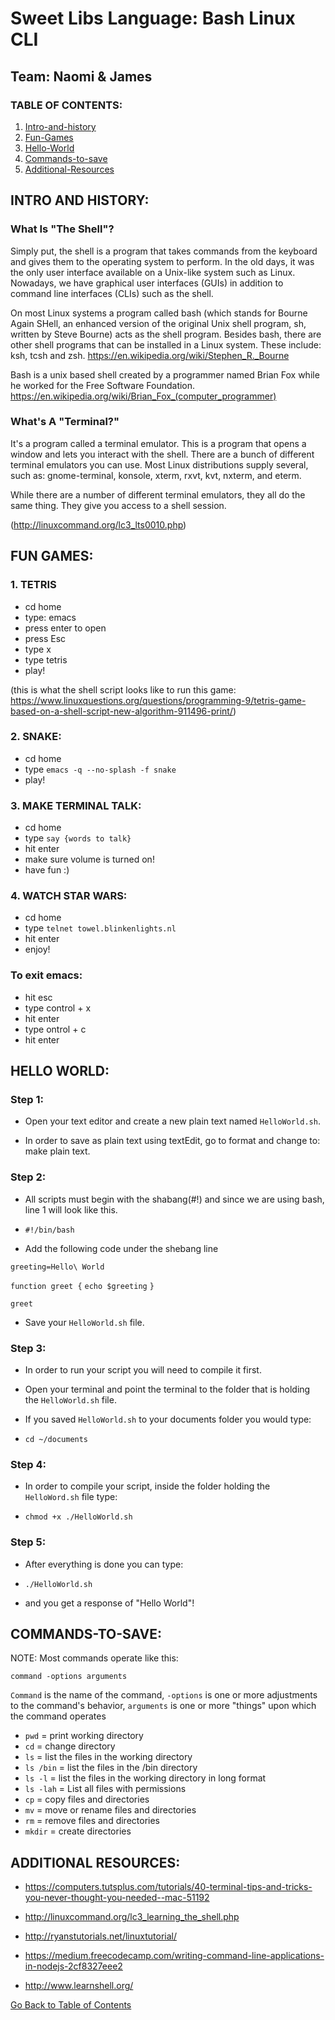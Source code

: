<a name="goback">

# Sweet Libs Language: Bash Linux CLI
## Team: Naomi & James

</a>

### TABLE OF CONTENTS:

1. [Intro-and-history](#intro-and-history)
2. [Fun-Games](#fun-games)
3. [Hello-World](#hello-world)
4. [Commands-to-save](#commands-to-save)
5. [Additional-Resources](#additional-resources)

<a name="intro-and-history">

## INTRO AND HISTORY:

### What Is "The Shell"?

Simply put, the shell is a program that takes commands from the keyboard and gives them to the operating system to perform. In the old days, it was the only user interface available on a Unix-like system such as Linux. Nowadays, we have graphical user interfaces (GUIs) in addition to command line interfaces (CLIs) such as the shell.

On most Linux systems a program called bash (which stands for Bourne Again SHell, an enhanced version of the original Unix shell program, sh, written by Steve Bourne) acts as the shell program. Besides bash, there are other shell programs that can be installed in a Linux system. These include: ksh, tcsh and zsh. https://en.wikipedia.org/wiki/Stephen_R._Bourne
 
Bash is a unix based shell created by a programmer named Brian Fox while he worked for the Free Software Foundation. https://en.wikipedia.org/wiki/Brian_Fox_(computer_programmer)

### What's A "Terminal?"

It's a program called a terminal emulator. This is a program that opens a window and lets you interact with the shell. There are a bunch of different terminal emulators you can use. Most Linux distributions supply several, such as: gnome-terminal, konsole, xterm, rxvt, kvt, nxterm, and eterm.
 
While there are a number of different terminal emulators, they all do the same thing. They give you access to a shell session.

(http://linuxcommand.org/lc3_lts0010.php) 


</a>
<a name="fun-games">

## FUN GAMES:

### 1. TETRIS
- cd home
- type: emacs
- press enter to open
- press Esc
- type x
- type tetris
- play!

(this is what the shell script looks like to run this game: https://www.linuxquestions.org/questions/programming-9/tetris-game-based-on-a-shell-script-new-algorithm-911496-print/)


### 2. SNAKE:
- cd home
- type `emacs -q --no-splash -f snake`
 - play!
 
### 3. MAKE TERMINAL TALK:
- cd home
- type `say {words to talk}`
- hit enter
- make sure volume is turned on!
- have fun :)
 
### 4. WATCH STAR WARS:
- cd home
- type `telnet towel.blinkenlights.nl`
- hit enter
- enjoy!

### To exit emacs:
- hit esc 
- type control + x
- hit enter
- type ontrol + c
- hit enter

</a>
<a name="hello-world">

## HELLO WORLD:

### Step 1:

- Open your text editor and create a new plain text named `HelloWorld.sh`.

- In order to save as plain text using textEdit, go to format and change to: make plain text.

### Step 2:

- All scripts must begin with the shabang(#!) and since we are using bash, line 1 will look like this.

- `#!/bin/bash`

- Add the following code under the shebang line

`greeting=Hello\ World`
 
`function greet {` 
`echo $greeting` 
`}` 

`greet`

- Save your `HelloWorld.sh` file.

### Step 3:

- In order to run your script you will need to compile it first.

- Open your terminal and point the terminal to the folder that is holding the `HelloWorld.sh` file. 

- If you saved `HelloWorld.sh` to your documents folder you would type:

- `cd ~/documents`

### Step 4:

- In order to compile your script, inside the folder holding the `HelloWord.sh` file type:

- `chmod +x ./HelloWorld.sh`

### Step 5:

- After everything is done you can type:

- `./HelloWorld.sh`

- and you get a response of "Hello World"!


</a>
<a name="commands-to-save">

## COMMANDS-TO-SAVE:

NOTE: Most commands operate like this:

   `` command -options arguments ``

`Command` is the name of the command,
`-options` is one or more adjustments to the command's behavior,
`arguments` is one or more "things" upon which the command operates

- `pwd` = print working directory
- `cd` = change directory
- `ls` = list the files in the working directory
- `ls /bin` = list the files in the /bin directory
- `ls -l` = list the files in the working directory in long format 
- `ls -lah` = List all files with permissions
- `cp` = copy files and directories
- `mv` = move or rename files and directories
- `rm` = remove files and directories
- `mkdir` = create directories

</a>
<a name="additional-resources">

## ADDITIONAL RESOURCES:

- https://computers.tutsplus.com/tutorials/40-terminal-tips-and-tricks-you-never-thought-you-needed--mac-51192

- http://linuxcommand.org/lc3_learning_the_shell.php
 
- http://ryanstutorials.net/linuxtutorial/
 
- https://medium.freecodecamp.com/writing-command-line-applications-in-nodejs-2cf8327eee2 
 
- http://www.learnshell.org/ 


</a>

[Go Back to Table of Contents](#goback)
